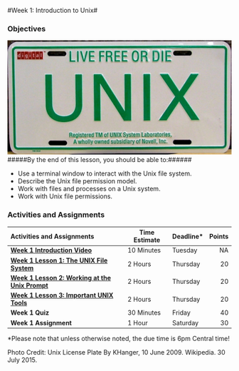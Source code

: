#Week 1: Introduction to Unix#
### Objectives ###
![Unix Image](UNIX-Licence-Plate.JPG)
#####By the end of this lesson, you should be able to:######

- Use a terminal window to interact with the Unix file system.
- Describe the Unix file permission model.
- Work with files and processes on a Unix system.
- Work with Unix file permissions.


### Activities and Assignments ###

|Activities and Assignments | Time Estimate | Deadline* | Points|
|:------| -----|-------|----------:|
|**[Week 1 Introduction Video](https://mediaspace.illinois.edu/media/Week+One+Video/0_k99vv6k2)** | 10 Minutes | Tuesday | NA|
|**[Week 1 Lesson 1: The UNIX File System](lesson1.md)**| 2 Hours |Thursday| 20|
|**[Week 1 Lesson 2: Working at the Unix Prompt](lesson2.md)**| 2 Hours | Thursday | 20 |
|**[Week 1 Lesson 3: Important UNIX Tools](lesson3.md)**| 2 Hours | Thursday| 20 |
|**Week 1 Quiz**| 30 Minutes | Friday | 40|
|**Week 1 Assignment**| 1 Hour | Saturday | 30 | 

*Please note that unless otherwise noted, the due time is 6pm Central time!

Photo Credit: Unix License Plate By KHanger, 10 June 2009. Wikipedia. 30 July 2015.
